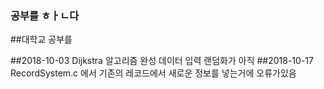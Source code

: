### 공부를 ㅎㅏㄴ다
##대학교 공부를

##2018-10-03
Dijkstra 알고리즘 완성
데이터 입력 랜덤화가 아직 
##2018-10-17
RecordSystem.c 에서 기존의 레코드에서 새로운 정보를 넣는거에 오류가있음

